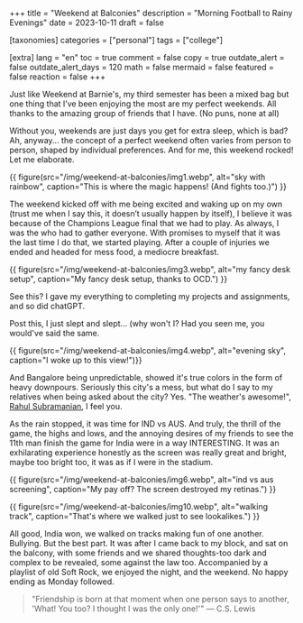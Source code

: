 +++
title = "Weekend at Balconies"
description = "Morning Football to Rainy Evenings"
date = 2023-10-11
draft = false

[taxonomies]
categories = ["personal"]
tags = ["college"]

[extra]
lang = "en"
toc = true
comment = false
copy = true
outdate_alert = false
outdate_alert_days = 120
math = false
mermaid = false
featured = false
reaction = false
+++

Just like Weekend at Barnie's, my third semester has been a mixed bag but one thing that I’ve been enjoying the most are my perfect weekends. All thanks to the amazing group of friends that I have. (No puns, none at all)

Without you, weekends are just days you get for extra sleep, which is bad? Ah, anyway... the concept of a perfect weekend often varies from person to person, shaped by individual preferences. And for me, this weekend rocked! Let me elaborate.

{{ figure(src="/img/weekend-at-balconies/img1.webp", alt="sky with rainbow", caption="This is where the magic happens! (And fights too.)") }}

The weekend kicked off with me being excited and waking up on my own (trust me when I say this, it doesn’t usually happen by itself), I believe it was because of the Champions League final that we had to play. As always, I was the who had to gather everyone. With promises to myself that it was the last time I do that, we started playing. After a couple of injuries we ended and headed for mess food, a mediocre breakfast.

{{ figure(src="/img/weekend-at-balconies/img3.webp", alt="my fancy desk setup", caption="My fancy desk setup, thanks to OCD.") }}

See this? I gave my everything to completing my projects and assignments, and so did chatGPT.

Post this, I just slept and slept... (why won't I? Had you seen me, you would've said the same.

{{ figure(src="/img/weekend-at-balconies/img4.webp", alt="evening sky", caption="I woke up to this view!")}}

And Bangalore being unpredictable, showed it's true colors in the form of heavy downpours. Seriously this city's a mess, but what do I say to my relatives when being asked about the city? Yes. "The weather's awesome!", [Rahul Subramanian](https://www.youtube.com/watch?v=PVrtI6YOe6Y&ab_channel=RandomChikibum), I feel you.

As the rain stopped, it was time for IND vs AUS. And truly, the thrill of the game, the highs and lows, and the annoying desires of my friends to see the 11th man finish the game for India were in a way INTERESTING. It was an exhilarating experience honestly as the screen was really great and bright, maybe too bright too, it was as if I were in the stadium.

{{ figure(src="/img/weekend-at-balconies/img6.webp", alt="ind vs aus screening", caption="My pay off? The screen destroyed my retinas.") }}

{{ figure(src="/img/weekend-at-balconies/img10.webp", alt="walking track", caption="That's where we walked just to see lookalikes.") }}

All good, India won, we walked on tracks making fun of one another. Bullying. But the best part. It was after I came back to my block, and sat on the balcony, with some friends and we shared thoughts-too dark and complex to be revealed, some against the law too. Accompanied by a playlist of old Soft Rock, we enjoyed the night, and the weekend. No happy ending as Monday followed.

> "Friendship is born at that moment when one person says to another, 'What! You too? I thought I was the only one!'" — C.S. Lewis



